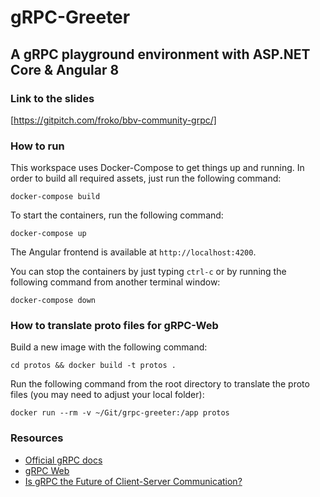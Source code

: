 # gRPC-Greeter

## A gRPC playground environment with ASP.NET Core & Angular 8

### Link to the slides

[https://gitpitch.com/froko/bbv-community-grpc/]

### How to run
This workspace uses Docker-Compose to get things up and running. In order to build all required assets,  just run the following command:

    docker-compose build

To start the containers, run the following command:

    docker-compose up

The Angular frontend is available at `http://localhost:4200`.

You can stop the containers by just typing `ctrl-c` or by running the following command from another terminal window:

    docker-compose down

### How to translate proto files for gRPC-Web

Build a new image with the following command:

    cd protos && docker build -t protos .

Run the following command from the root directory to translate the proto files (you may need to adjust your local folder):

    docker run --rm -v ~/Git/grpc-greeter:/app protos

### Resources

- [Official gRPC docs](https://grpc.io/docs/)
- [gRPC Web](https://github.com/grpc/grpc-web)
- [Is gRPC the Future of Client-Server Communication?](https://medium.com/@EdgePress/is-grpc-the-future-of-client-server-communication-b112acf9f365)